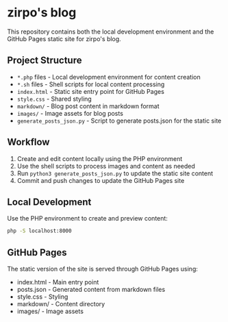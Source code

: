 # zirpo's blog

This repository contains both the local development environment and the GitHub Pages static site for zirpo's blog.

## Project Structure

- `*.php` files - Local development environment for content creation
- `*.sh` files - Shell scripts for local content processing
- `index.html` - Static site entry point for GitHub Pages
- `style.css` - Shared styling
- `markdown/` - Blog post content in markdown format
- `images/` - Image assets for blog posts
- `generate_posts_json.py` - Script to generate posts.json for the static site

## Workflow

1. Create and edit content locally using the PHP environment
2. Use the shell scripts to process images and content as needed
3. Run `python3 generate_posts_json.py` to update the static site content
4. Commit and push changes to update the GitHub Pages site

## Local Development

Use the PHP environment to create and preview content:
```bash
php -S localhost:8000
```

## GitHub Pages

The static version of the site is served through GitHub Pages using:
- index.html - Main entry point
- posts.json - Generated content from markdown files
- style.css - Styling
- markdown/ - Content directory
- images/ - Image assets

